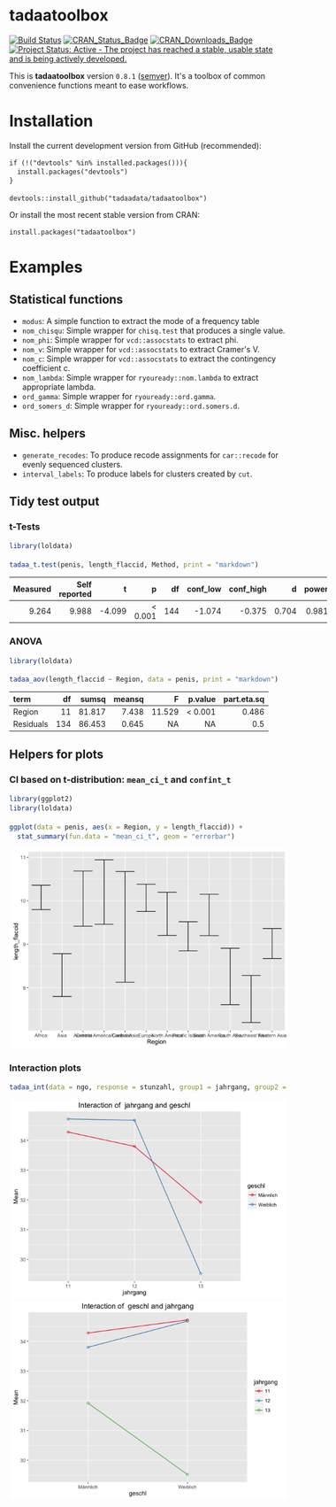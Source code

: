 
<!-- README.md is generated from README.Rmd. Please edit that file -->
tadaatoolbox
============

[![Build Status](https://travis-ci.org/tadaadata/tadaatoolbox.svg)](https://travis-ci.org/tadaadata/tadaatoolbox) [![CRAN\_Status\_Badge](http://www.r-pkg.org/badges/version/tadaatoolbox)](http://cran.r-project.org/package=tadaatoolbox) [![CRAN\_Downloads\_Badge](http://cranlogs.r-pkg.org/badges/grand-total/tadaatoolbox)](http://cran.r-project.org/package=tadaatoolbox) [![Project Status: Active - The project has reached a stable, usable state and is being actively developed.](http://www.repostatus.org/badges/latest/active.svg)](http://www.repostatus.org/#active)

This is **tadaatoolbox** version `0.8.1` ([semver](http://semver.org/)).
It's a toolbox of common convenience functions meant to ease workflows.

Installation
============

Install the current development version from GitHub (recommended):

    if (!("devtools" %in% installed.packages())){
      install.packages("devtools")
    }

    devtools::install_github("tadaadata/tadaatoolbox")

Or install the most recent stable version from CRAN:

    install.packages("tadaatoolbox")

Examples
========

Statistical functions
---------------------

-   `modus`: A simple function to extract the mode of a frequency table
-   `nom_chisqu`: Simple wrapper for `chisq.test` that produces a single value.
-   `nom_phi`: Simple wrapper for `vcd::assocstats` to extract phi.
-   `nom_v`: Simple wrapper for `vcd::assocstats` to extract Cramer's V.
-   `nom_c`: Simple wrapper for `vcd::assocstats` to extract the contingency coefficient c.
-   `nom_lambda`: Simple wrapper for `ryouready::nom.lambda` to extract appropriate lambda.
-   `ord_gamma`: Simple wrapper for `ryouready::ord.gamma`.
-   `ord_somers_d`: Simple wrapper for `ryouready::ord.somers.d`.

Misc. helpers
-------------

-   `generate_recodes`: To produce recode assignments for `car::recode` for evenly sequenced clusters.
-   `interval_labels`: To produce labels for clusters created by `cut`.

Tidy test output
----------------

### t-Tests

``` r
library(loldata)

tadaa_t.test(penis, length_flaccid, Method, print = "markdown")
```

<table style="width:114%;">
<colgroup>
<col width="13%" />
<col width="20%" />
<col width="11%" />
<col width="12%" />
<col width="6%" />
<col width="13%" />
<col width="15%" />
<col width="9%" />
<col width="9%" />
</colgroup>
<thead>
<tr class="header">
<th align="right">Measured</th>
<th align="right">Self reported</th>
<th align="right">t</th>
<th align="right">p</th>
<th align="right">df</th>
<th align="right">conf_low</th>
<th align="right">conf_high</th>
<th align="right">d</th>
<th align="right">power</th>
</tr>
</thead>
<tbody>
<tr class="odd">
<td align="right">9.264</td>
<td align="right">9.988</td>
<td align="right">-4.099</td>
<td align="right">&lt; 0.001</td>
<td align="right">144</td>
<td align="right">-1.074</td>
<td align="right">-0.375</td>
<td align="right">0.704</td>
<td align="right">0.981</td>
</tr>
</tbody>
</table>

### ANOVA

``` r
library(loldata)

tadaa_aov(length_flaccid ~ Region, data = penis, print = "markdown")
```

| term      |   df|   sumsq|  meansq|       F|     p.value|  part.eta.sq|
|:----------|----:|-------:|-------:|-------:|-----------:|------------:|
| Region    |   11|  81.817|   7.438|  11.529|  &lt; 0.001|        0.486|
| Residuals |  134|  86.453|   0.645|      NA|          NA|          0.5|

Helpers for plots
-----------------

### CI based on t-distribution: `mean_ci_t` and `confint_t`

``` r
library(ggplot2)
library(loldata)

ggplot(data = penis, aes(x = Region, y = length_flaccid)) +
  stat_summary(fun.data = "mean_ci_t", geom = "errorbar")
```

![](examples/README-confint-1.png)<!-- -->

### Interaction plots

``` r
tadaa_int(data = ngo, response = stunzahl, group1 = jahrgang, group2 = geschl)
```

![](examples/README-interaction_plots-1.png)<!-- -->![](examples/README-interaction_plots-2.png)<!-- -->
